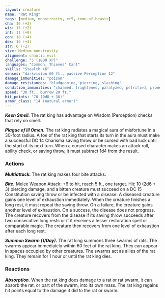 ```yaml
---
layout: creature
name: "Rat King"
tags: [medium, monstrosity, cr5, tome-of-beasts]
cha: 16 (+3)
wis: 15 (+2)
int: 11 (+0)
con: 18 (+4)
dex: 16 (+3)
str: 6 (-2)
size: Medium monstrosity
alignment: chaotic evil
challenge: "5 (1800 XP)"
languages: "Common, Thieves' Cant"
skills: "Stealth +6"
senses: "darkvision 60 ft., passive Perception 12"
damage_immunities: "poison"
damage_resistances: "bludgeoning, piercing, slashing"
condition_immunities: "charmed, frightened, paralyzed, petrified, prone, restrained, stunned"
speed: "30 ft., burrow 20 ft."
hit_points: "76 (9d8 + 36)"
armor_class: "14 (natural armor)"
---
```


***Keen Smell.*** The rat king has advantage on Wisdom (Perception) checks that rely on smell.

***Plague of Ill Omen.*** The rat king radiates a magical aura of misfortune in a 30-foot radius. A foe of the rat king that starts its turn in the aura must make a successful DC 14 Charisma saving throw or be cursed with bad luck until the start of its next turn. When a cursed character makes an attack roll, ability check, or saving throw, it must subtract 1d4 from the result.

### Actions

***Multiattack.*** The rat king makes four bite attacks.

***Bite.*** Melee Weapon Attack: +6 to hit, reach 5 ft., one target. Hit: 10 (2d6 + 3) piercing damage, and a bitten creature must succeed on a DC 15 Constitution saving throw or be infected with a disease. A diseased creature gains one level of exhaustion immediately. When the creature finishes a long rest, it must repeat the saving throw. On a failure, the creature gains another level of exhaustion. On a success, the disease does not progress. The creature recovers from the disease if its saving throw succeeds after two consecutive long rests or if it receives a lesser restoration spell or comparable magic. The creature then recovers from one level of exhaustion after each long rest.

***Summon Swarm (1/Day).*** The rat king summons three swarms of rats. The swarms appear immediately within 60 feet of the rat king. They can appear in spaces occupied by other creatures. The swarms act as allies of the rat king. They remain for 1 hour or until the rat king dies.

### Reactions

***Absorption.*** When the rat king does damage to a rat or rat swarm, it can absorb the rat, or part of the swarm, into its own mass. The rat king regains hit points equal to the damage it did to the rat or swarm.

